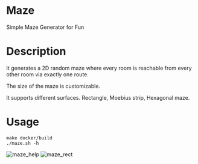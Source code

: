 # Maze
Simple Maze Generator for Fun

# Description
It generates a 2D random maze where every room is reachable from every other room via exactly one route.

The size of the maze is customizable.

It supports different surfaces. Rectangle, Moebius strip, Hexagonal maze.

# Usage

```
make docker/build
./maze.sh -h
```

![maze_help](https://user-images.githubusercontent.com/3833309/161449366-f78422aa-a4a9-4a09-9ec7-67c2acb8066b.png)
![maze_rect](https://user-images.githubusercontent.com/3833309/161449367-b0e0139e-3cb6-4d06-9e3a-bb305577f7e5.png)
